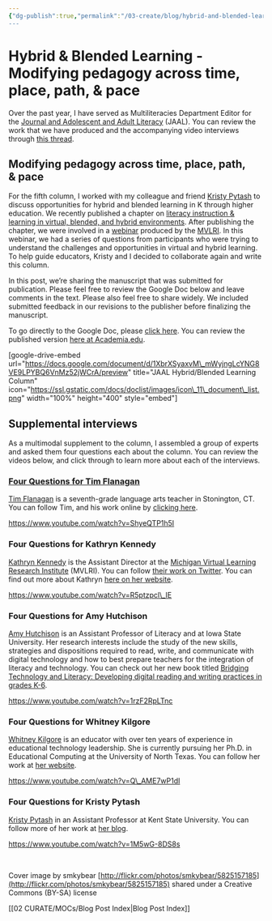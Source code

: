 ```yaml
---
{"dg-publish":true,"permalink":"/03-create/blog/hybrid-and-blended-learning-modifying-pedagogy-across-time-place-path-and-pace/","title":"Hybrid & Blended Learning: Modifying pedagogy across time, place, path, & pace","tags":["blended-learning","hybrid-learning","jaal","virtual-learning"]}
---
```


# Hybrid & Blended Learning - Modifying pedagogy across time, place, path, & pace

Over the past year, I have served as Multiliteracies Department Editor for the [Journal and Adolescent and Adult Literacy](http://www.reading.org/general/publications/journals/jaal.aspx) (JAAL). You can review the work that we have produced and the accompanying video interviews through [this thread](http://wiobyrne.com/tag/jaal/).

## Modifying pedagogy across time, place, path, & pace

For the fifth column, I worked with my colleague and friend [Kristy Pytash](https://twitter.com/kpytash) to discuss opportunities for hybrid and blended learning in K through higher education. We recently published a chapter on [literacy instruction & learning in virtual, blended, and hybrid environments](http://wiobyrne.com/hybrid-learning-environments/). After publishing the chapter, we were involved in a [webinar](https://www.youtube.com/watch?v=B64yyzedgbM) produced by the [MVLRI](http://www.mvlri.org/). In this webinar, we had a series of questions from participants who were trying to understand the challenges and opportunities in virtual and hybrid learning. To help guide educators, Kristy and I decided to collaborate again and write this column.

In this post, we’re sharing the manuscript that was submitted for publication. Please feel free to review the Google Doc below and leave comments in the text. Please also feel free to share widely. We included submitted feedback in our revisions to the publisher before finalizing the manuscript.

To go directly to the Google Doc, please [click here](https://docs.google.com/document/d/1XbrXSyaxvM_mWyjngLcYNG8VE9LPYBQ6VnMz52jWCrA/edit?usp=sharing). You can review the published version [here at Academia.edu](https://www.academia.edu/15304764/Hybrid_and_Blended_Learning_Modifying_pedagogy_across_path_place_time_and_place).

\[google-drive-embed url="https://docs.google.com/document/d/1XbrXSyaxvM\_mWyjngLcYNG8VE9LPYBQ6VnMz52jWCrA/preview" title="JAAL Hybrid/Blended Learning Column" icon="https://ssl.gstatic.com/docs/doclist/images/icon\_11\_document\_list.png" width="100%" height="400" style="embed"\]

## Supplemental interviews

As a multimodal supplement to the column, I assembled a group of experts and asked them four questions each about the column. You can review the videos below, and click through to learn more about each of the interviews.

### [Four Questions for Tim Flanagan](http://wiobyrne.com/four-questions-for-tim-flanagan-about-hybrid-and-blended-learning-in-education/)

[Tim Flanagan](https://twitter.com/tflanagan01) is a seventh-grade language arts teacher in Stonington, CT. You can follow Tim, and his work online by [clicking here](http://timflanagan.flavors.me/).

https://www.youtube.com/watch?v=ShyeQTP1h5I

### Four Questions for Kathryn Kennedy

[Kathryn Kennedy](https://twitter.com/kkennedy78) is the Assistant Director at the [Michigan Virtual Learning Research Institute](http://www.mvlri.org/) (MVLRI). You can follow [their work on Twitter](https://twitter.com/mvlri_mvu). You can find out more about Kathryn [here on her website](http://www.kathrynmkennedy.com/).

https://www.youtube.com/watch?v=R5ptzpcl\_IE

### Four Questions for Amy Hutchison

[Amy Hutchison](https://twitter.com/HutchisonAmy) is an Assistant Professor of Literacy and at Iowa State University. Her research interests include the study of the new skills, strategies and dispositions required to read, write, and communicate with digital technology and how to best prepare teachers for the integration of literacy and technology. You can check out her new book titled [Bridging Technology and Literacy: Developing digital reading and writing practices in grades K-6](https://rowman.com/ISBN/9781442234956/Bridging-Technology-and-Literacy-Developing-Digital-Reading-and-Writing-Practices-in-Grades-K-6).

https://www.youtube.com/watch?v=1rzF2RpLTnc

### Four Questions for Whitney Kilgore

[Whitney Kilgore](https://twitter.com/whitneykilgore) is an educator with over ten years of experience in educational technology leadership. She is currently pursuing her Ph.D. in Educational Computing at the University of North Texas. You can follow her work at [her website](http://whitneykilgore.com/).

https://www.youtube.com/watch?v=Q\_AME7wP1dI

### Four Questions for Kristy Pytash

[Kristy Pytash](https://twitter.com/kpytash) in an Assistant Professor at Kent State University. You can follow more of her work at [her blog](http://www.literacyspaces.com/).

https://www.youtube.com/watch?v=1M5wG-8DS8s

 

Cover image by smkybear [http://flickr.com/photos/smkybear/5825157185](http://flickr.com/photos/smkybear/5825157185) shared under a Creative Commons (BY-SA) license

[[02 CURATE/MOCs/Blog Post Index\|Blog Post Index]]